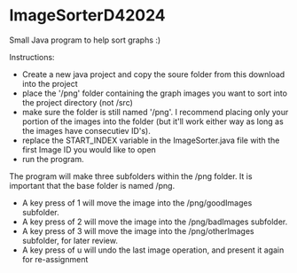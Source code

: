 # ImageSorterD42024
Small Java program to help sort graphs :)

Instructions:
- Create a new java project and copy the soure folder from this download into the project
- place the '/png' folder containing the graph images you want to sort into the project directory (not         /src)
- make sure the folder is still named '/png'. I recommend placing only your portion of the images into the folder (but it'll work either way as long as the images have consecutiev ID's).
- replace the START_INDEX variable in the ImageSorter.java file with the first Image ID you would like to open
- run the program.
  
The program will make three subfolders within the /png folder. It is important that the base folder is named /png.

- A key press of 1 will move the image into the /png/goodImages subfolder.
- A key press of 2 will move the image into the /png/badImages subfolder.
- A key press of 3 will move the image into the /png/otherImages subfolder, for later review.
- A key press of u will undo the last image operation, and present it again for re-assignment
